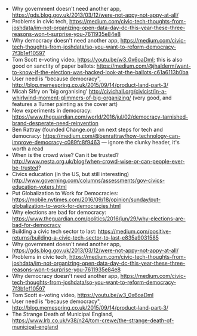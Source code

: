 * Why government doesn't need another app, https://gds.blog.gov.uk/2013/03/12/were-not-appy-not-appy-at-all/  
* Problems in civic tech, https://medium.com/civic-tech-thoughts-from-joshdata/im-not-organizing-open-data-day-dc-this-year-these-three-reasons-won-t-surprise-you-7611935e84e8  
* Why democracy doesn't need another app, https://medium.com/civic-tech-thoughts-from-joshdata/so-you-want-to-reform-democracy-7f3b1ef10597  
* Tom Scott e-voting video, https://youtu.be/w3_0x6oaDmI; this is also good on sanctity of paper ballots: https://medium.com/@jhalderm/want-to-know-if-the-election-was-hacked-look-at-the-ballots-c61a6113b0ba
* User need is "because democracy", http://blog.memespring.co.uk/2015/09/14/product-land-part-3/  
* Micah Sifry on 'big organising' http://civichall.org/civicist/in-a-whirlwind-moment-glimmers-of-big-organizing/ (very good, and features a Turner painting as the cover art)
* New experiments in democracy: https://www.theguardian.com/world/2016/jul/02/democracy-tarnished-brand-desperate-need-reinvention
* Ben Rattray (founded Change.org) on next steps for tech and democracy: https://medium.com/@benrattray/how-technology-can-improve-democracy-c089fc8f9463 — ignore the clunky header, it's worth a read
* When is the crowd wise? Can it be trusted? http://www.nesta.org.uk/blog/when-crowd-wise-or-can-people-ever-be-trusted?
* Civics education (in the US, but still interesting) http://www.governing.com/columns/assessments/gov-civics-education-voters.html
* Put Globalization to Work for Democracies: https://mobile.nytimes.com/2016/09/18/opinion/sunday/put-globalization-to-work-for-democracies.html
* Why elections are bad for democracy: https://www.theguardian.com/politics/2016/jun/29/why-elections-are-bad-for-democracy
* Building a civic tech sector to last: https://medium.com/positive-returns/building-a-civic-tech-sector-to-last-e835a9031585
* Why government doesn't need another app, https://gds.blog.gov.uk/2013/03/12/were-not-appy-not-appy-at-all/  
* Problems in civic tech, https://medium.com/civic-tech-thoughts-from-joshdata/im-not-organizing-open-data-day-dc-this-year-these-three-reasons-won-t-surprise-you-7611935e84e8  
* Why democracy doesn't need another app, https://medium.com/civic-tech-thoughts-from-joshdata/so-you-want-to-reform-democracy-7f3b1ef10597  
* Tom Scott e-voting video, https://youtu.be/w3_0x6oaDmI  
* User need is "because democracy", http://blog.memespring.co.uk/2015/09/14/product-land-part-3/  
* The Strange Death of Municipal England, https://www.lrb.co.uk/v38/n24/tom-crewe/the-strange-death-of-municipal-england